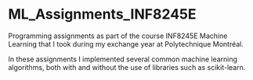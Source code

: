 # ML_Assignments_INF8245E

Programming assignments as part of the course INF8245E Machine Learning that I took during my exchange year at Polytechnique Montréal.

In these assignments I implemented several common machine learning algorithms, both with and without the use of libraries such as scikit-learn.
